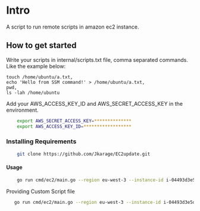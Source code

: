 # Intro

A script to run remote scripts in amazon ec2 instance.

## How to get started

Write your scripts in internal/scripts.txt file, comma separated commands.
Like the example below:

```text
touch /home/ubuntu/a.txt,
echo 'Hello from SSM command!' > /home/ubuntu/a.txt,
pwd,
ls -lah /home/ubuntu
```

Add your AWS_ACCESS_KEY_ID and AWS_SECRET_ACCESS_KEY in the environment.

```bash
    export AWS_SECRET_ACCESS_KEY=**************
    export AWS_ACCESS_KEY_ID=******************
```

### Installing Requirements

``` bash
    git clone https://github.com/Jkarage/EC2update.git
```

#### Usage

``` bash
    go run cmd/ec2/main.go --region eu-west-3 --instance-id i-04493d3e5d3001e32
```

Providing Custom Script file

``` bash
   go run cmd/ec2/main.go --region eu-west-3 --instance-id i-04493d3e5d3001e32 --script a.txt

```
